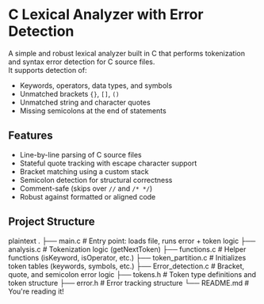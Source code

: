 # C Lexical Analyzer with Error Detection

A simple and robust lexical analyzer built in C that performs tokenization and syntax error detection for C source files.  
It supports detection of:
- Keywords, operators, data types, and symbols
- Unmatched brackets `{}`, `[]`, `()`
- Unmatched string and character quotes
- Missing semicolons at the end of statements

## Features

-  Line-by-line parsing of C source files
-  Stateful quote tracking with escape character support
-  Bracket matching using a custom stack
-  Semicolon detection for structural correctness
-  Comment-safe (skips over `//` and `/* */`)
-  Robust against formatted or aligned code


## Project Structure

plaintext
.
├── main.c                  # Entry point: loads file, runs error + token logic
├── analysis.c             # Tokenization logic (getNextToken)
├── functions.c            # Helper functions (isKeyword, isOperator, etc.)
├── token_partition.c      # Initializes token tables (keywords, symbols, etc.)
├── Error_detection.c      # Bracket, quote, and semicolon error logic
├── tokens.h               # Token type definitions and token structure
├── error.h                # Error tracking structure
└── README.md              # You're reading it!
